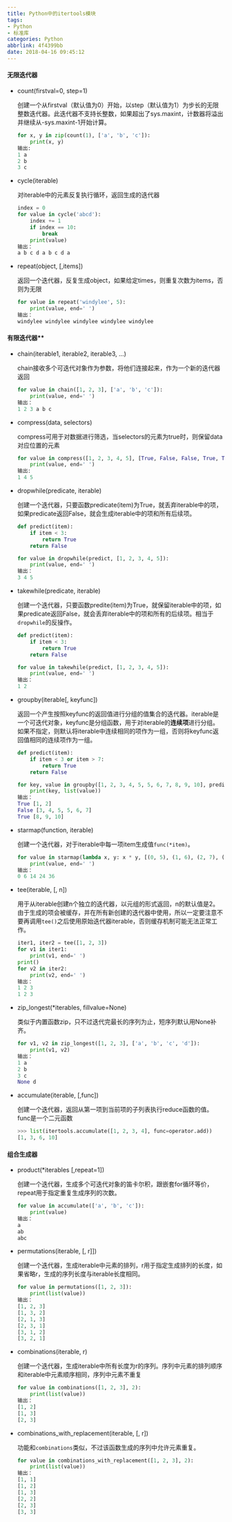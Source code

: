 ```yaml
---
title: Python中的itertools模块
tags: 
- Python
- 标准库
categories: Python
abbrlink: 4f4399bb
date: 2018-04-16 09:45:12
---
```


#### **无限迭代器**

- count(firstval=0, step=1)

  创建一个从firstval（默认值为0）开始，以step（默认值为1）为步长的无限整数迭代器。此迭代器不支持长整数，如果超出了sys.maxint，计数器将溢出并继续从-sys.maxint-1开始计算。

  ```python
  for x, y in zip(count(1), ['a', 'b', 'c']):
      print(x, y)
  输出:
  1 a
  2 b
  3 c
  ```

- cycle(iterable)

  对iterable中的元素反复执行循环，返回生成的迭代器

  ```python
  index = 0
  for value in cycle('abcd'):
      index += 1
      if index == 10:
          break
      print(value)
  输出：
  a b c d a b c d a 
  ```

- repeat(object, [,items])

  返回一个迭代器，反复生成object，如果给定times，则重复次数为items，否则为无限

  ```python
  for value in repeat('windylee', 5):
      print(value, end=' ')
  输出：
  windylee windylee windylee windylee windylee 
  ```

<!-- more -->

#### 有限迭代器**

- chain(iterable1, iterable2, iterable3, ...)

  chain接收多个可迭代对象作为参数，将他们连接起来，作为一个新的迭代器返回

  ```python
  for value in chain([1, 2, 3], ['a', 'b', 'c']):
      print(value, end=' ')
  输出：
  1 2 3 a b c 
  ```

- compress(data, selectors)

  compress可用于对数据进行筛选，当selectors的元素为true时，则保留data对应位置的元素

  ```python
  for value in compress([1, 2, 3, 4, 5], [True, False, False, True, True]):
      print(value, end=' ')
  输出:
  1 4 5 
  ```

- dropwhile(predicate, iterable)

  创建一个迭代器，只要函数predicate(item)为True，就丢弃iterable中的项，如果predicate返回False，就会生成iterable中的项和所有后续项。

  ```python
  def predict(item):
      if item < 3:
          return True
      return False

  for value in dropwhile(predict, [1, 2, 3, 4, 5]):
      print(value, end=' ')
  输出：
  3 4 5 
  ```

- takewhile(predicate, iterable)

  创建一个迭代器，只要函数predite(item)为True，就保留iterable中的项，如果predicate返回False，就会丢弃iterable中的项和所有的后续项。相当于`dropwhile`的反操作。

  ```python
  def predict(item):
      if item < 3:
          return True
      return False

  for value in takewhile(predict, [1, 2, 3, 4, 5]):
      print(value, end=' ')
  输出：
  1 2 
  ```

- groupby(iterable[, keyfunc])

  返回一个产生按照keyfunc的返回值进行分组的值集合的迭代器。iterable是一个可迭代对象，keyfunc是分组函数，用于对iterable的**连续项**进行分组。如果不指定，则默认将iterable中连续相同的项作为一组，否则将keyfunc返回值相同的连续项作为一组。

  ```python
  def predict(item):
      if item < 3 or item > 7:
          return True
      return False

  for key, value in groupby([1, 2, 3, 4, 5, 5, 6, 7, 8, 9, 10], predict):
      print(key, list(value))
  输出：
  True [1, 2]
  False [3, 4, 5, 5, 6, 7]
  True [8, 9, 10]
  ```

- starmap(function, iterable)

  创建一个迭代器，对于iterable中每一项item生成值`func(*item)`。

  ```python
  for value in starmap(lambda x, y: x * y, [(0, 5), (1, 6), (2, 7), (3, 8), (4, 9)]):
      print(value, end=' ')
  输出：
  0 6 14 24 36 
  ```

- tee(iterable, [, n])

  用于从iterable创建n个独立的迭代器，以元组的形式返回，n的默认值是2。由于生成的项会被缓存，并在所有新创建的迭代器中使用，所以一定要注意不要再调用`tee()`之后使用原始迭代器iterable，否则缓存机制可能无法正常工作。

  ```python
  iter1, iter2 = tee([1, 2, 3])
  for v1 in iter1:
      print(v1, end=' ')
  print()
  for v2 in iter2:
      print(v2, end=' ')
  输出：
  1 2 3 
  1 2 3 
  ```

- zip_longest(\*iterables, fillvalue=None)

  类似于内置函数zip，只不过迭代完最长的序列为止，短序列默认用None补齐。

  ```python
  for v1, v2 in zip_longest([1, 2, 3], ['a', 'b', 'c', 'd']):
      print(v1, v2)
  输出：
  1 a
  2 b
  3 c
  None d
  ```

- accumulate(iterable, [,func])

  创建一个迭代器，返回从第一项到当前项的子列表执行reduce函数的值。func是一个二元函数

  ```python
  >>> list(itertools.accumulate([1, 2, 3, 4], func=operator.add))
  [1, 3, 6, 10]
  ```

#### **组合生成器**

- product(\*iterables [,repeat=1])

  创建一个迭代器，生成多个可迭代对象的笛卡尔积，跟嵌套for循环等价，repeat用于指定重复生成序列的次数。

  ```python
  for value in accumulate(['a', 'b', 'c']):
      print(value)
  输出：
  a
  ab
  abc
  ```

- permutations(iterable, [, r]])

  创建一个迭代器，生成iterable中元素的排列，r用于指定生成排列的长度，如果省略r，生成的序列长度与iterable长度相同。

  ```python
  for value in permutations([1, 2, 3]):
      print(list(value))
  输出：
  [1, 2, 3]
  [1, 3, 2]
  [2, 1, 3]
  [2, 3, 1]
  [3, 1, 2]
  [3, 2, 1]
  ```

- combinations(iterable, r)

  创建一个迭代器，生成iterable中所有长度为r的序列。序列中元素的排列顺序和iterable中元素顺序相同，序列中元素不重复

  ```python
  for value in combinations([1, 2, 3], 2):
      print(list(value))
  输出：
  [1, 2]
  [1, 3]
  [2, 3]
  ```

- combinations_with_replacement(iterable, [, r])

  功能和`combinations`类似，不过该函数生成的序列中允许元素重复。

  ```python
  for value in combinations_with_replacement([1, 2, 3], 2):
      print(list(value))
  输出：
  [1, 1]
  [1, 2]
  [1, 3]
  [2, 2]
  [2, 3]
  [3, 3]
  ```

  ​